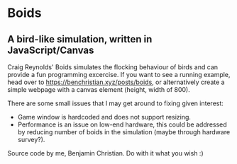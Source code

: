 # Boids
## A bird-like simulation, written in JavaScript/Canvas

Craig Reynolds' Boids simulates the flocking behaviour of birds and can provide a fun programming excercise.
If you want to see a running example, head over to https://benchristian.xyz/posts/boids, or alternatively create a simple webpage with a canvas element (height, width of 800).

There are some small issues that I may get around to fixing given interest:
- Game window is hardcoded and does not support resizing.
- Performance is an issue on low-end hardware, this could be addressed by reducing number of boids in the simulation (maybe through hardware survey?).

Source code by me, Benjamin Christian. Do with it what you wish :)
